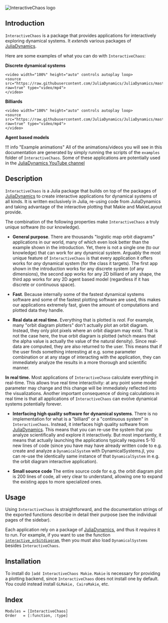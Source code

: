 ![InteractiveChaos logo](https://raw.githubusercontent.com/JuliaDynamics/JuliaDynamics/master/videos/interact/interactive_chaos_logo.gif?raw=true)

## Introduction
`InteractiveChaos` is a package that provides applications for interactively exploring dynamical systems. It _extends_ various packages of [JuliaDynamics](https://juliadynamics.github.io/JuliaDynamics/).

Here are some examples of what you can do with `InteractiveChaos`:

**Discrete dynamical systems**

```@raw html
<video width="100%" height="auto" controls autoplay loop>
<source src="https://raw.githubusercontent.com/JuliaDynamics/JuliaDynamics/master/videos/interact/odhenon.mp4?raw=true" type="video/mp4">
</video>
```

**Billiards**

```@raw html
<video width="100%" height="auto" controls autoplay loop>
<source src="https://raw.githubusercontent.com/JuliaDynamics/JuliaDynamics/master/videos/interact/bmap.mp4?raw=true" type="video/mp4">
</video>
```

**Agent based models**

<!-- TODO: Agents animation here -->

!!! info "Example animations"
    All of the animations/videos you will see in this documentation are generated by simply running the scripts of the `examples` folder of `InteractiveChaos`.
    Some of these applications are potentially used in the [JuliaDynamics YouTube channel](https://www.youtube.com/channel/UCR4GZ9B3uhyLbYRdZEr7oKg)


## Description

`InteractiveChaos` is a Julia package that builds on top of the packages of [JuliaDynamics](https://juliadynamics.github.io/JuliaDynamics/) to create interactive applications for dynamical systems of all kinds. It is written exclusively in Julia, re-using code from JuliaDynamics and taking advantage of the interactive plotting that Makie and MakieLayout provide.

The combination of the following properties make `InteractiveChaos` a truly unique software (to our knowledge).

* **General purpose**. There are thousands "logistic map orbit diagrams" applications in our world, many of which even look better than the example shown in the introduction. Yet, there is not a single one (to our knowledge) that can work for any dynamical system. Arguably the most unique feature of `InteractiveChaos` is that every application it offers works for _any_ dynamical system (for the class it targets). The first app shown in the introduction works for any discrete system (of any dimensions), the second app works for any 2D billiard of any shape, the third app works for any 2D agent based model (regardless if it has discrete or continuous space).

* **Fast**. Because internally some of the fastest dynamical systems software and some of the fastest plotting software are used, this makes our applications extremely fast, given the amount of computations and plotted data they handle.

* **Real data at real time.** Everything that is plotted is _real_. For example, many "orbit diagram plotters" don't actually plot an orbit diagram. Instead, they only plot pixels where an orbit diagram may exist. That is not the case here, the true orbit diagram is plotted (which means that the alpha value is actually the value of the natural density). Since real-data are computed, they are also returned to the user. This means that if the user finds something interesting at e.g. some parameter combination or at any stage of interacting with the application, they can immediately analyze the results in a more thorough and scientific manner.

**In real time.**  Most applications of `InteractiveChaso` calculate everything in real-time. This allows true real time interactivity: at any point some model parameter may change and this change will be immediately reflected into the visualizations. Another important consequence of doing calculations in real time is that all applications of `InteractiveChaos` can evolve dynamical systems potentially forever.

* **Interfacing high quality software for dynamical systems**. There is no implementation for what is a "billiard" or a "continuous system" in `InteractiveChaos`. Instead, it interfaces high quality software from [JuliaDynamics](https://juliadynamics.github.io/JuliaDynamics/). This means that you can re-use the system that you analyze scientifically and explore it interactively. But most importantly, it means that actually launching the applications typically requires 5-10 new lines of code (since you have may have already written code to e.g. create and analyze a `DynamicalSystem` with DynamicalSystems.jl, you can re-use the identically same instance of that `DynamicalSystem` in e.g. the orbit diagram interactive application).

* **Small source code** The entire source code for e.g. the orbit diagram plot is 200 lines of code, all very clear to understand, allowing one to expand the existing apps to more specialized ones.

## Usage
Using `InteractiveChaos` is straightforward, and the documentation strings of the exported functions describe in detail their purpose (see the individual pages of the sidebar).

Each application rely on a package of [JuliaDynamics](https://juliadynamics.github.io/JuliaDynamics/), and thus it _requires_ it to run. For example, if you want to use the function [`interactive_orbitdiagram`](@ref), then you must also load `DynamicalSystems` besides `InteractiveChaos`.

## Installation

To install do `]add InteractiveChaos Makie`. `Makie` is necessary for providing a plotting backend, since `InteractiveChaos` does not install one by default. You could instead install `GLMakie, CairoMakie`, etc.

## Index
```@index
Modules = [InteractiveChaos]
Order   = [:function, :type]
```
